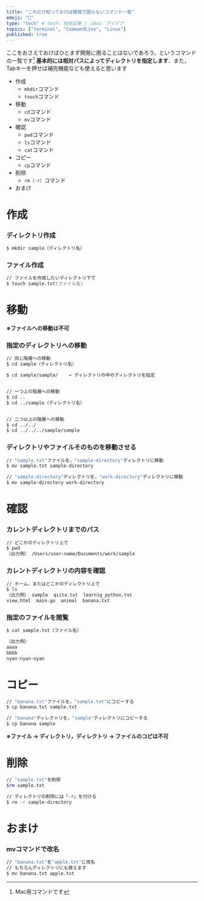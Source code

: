 ```yaml
---
title: "これだけ知っておけば開発で困らないコマンド一覧"
emoji: "🎻"
type: "tech" # tech: 技術記事 / idea: アイデア
topics: ["terminal", "CommandLine", "Linux"]
published: true
---
```


ここをおさえておけばひとまず開発に困ることはないであろう，というコマンドの一覧です[^1]
**基本的には相対パスによってディレクトリを指定します**．また，Tabキーを押せば補完機能なども使えると思います

- 作成
    - `mkdir`コマンド
    - `touch`コマンド
- 移動
    - `cd`コマンド
    - `mv`コマンド
- 確認
    - `pwd`コマンド
    - `ls`コマンド
    - `cat`コマンド
- コピー
    - `cp`コマンド
- 削除
    - `rm（-r）`コマンド
- おまけ


# 作成
### ディレクトリ作成

```zsh
$ mkdir sample（ディレクトリ名）
```

### ファイル作成

```zsh
// ファイルを作成したいディレクトリ下で
$ touch sample.txt(ファイル名)
```


# 移動
**※ファイルへの移動は不可**
### 指定のディレクトリへの移動

```zsh
// 同じ階層への移動
$ cd sample（ディレクトリ名）

$ cd sample/sample/    ← ディレクトリの中のディレクトリを指定


// 一つ上の階層への移動
$ cd ..
$ cd ../sample（ディレクトリ名）


// 二つ以上の階層への移動
$ cd ../../
$ cd ../../../sample/sample
```

### ディレクトリやファイルそのものを移動させる

```zsh
// "sample.txt"ファイルを，"sample-directory"ディレクトリに移動
$ mv sample.txt sample-directory

// "sample-directory"ディレクトリを，"work-directory"ディレクトリに移動
$ mv sample-directory work-directory
```


# 確認
### カレントディレクトリまでのパス

```zsh
// どこかのディレクトリ上で
$ pwd 
（出力例） /Users/user-name/Documents/work/sample
```

### カレントディレクトリの内容を確認

```zsh
// ホーム，またはどこかのディレクトリ上で
$ ls
（出力例） sample  qiita.txt  learnig_python.txt
view.html  main.go  animal  banana.txt
```

### 指定のファイルを閲覧

```zsh
$ cat sample.txt（ファイル名）

（出力例）
aaaa
bbbb
nyan-nyan-nyan
```


# コピー

```zsh
// "banana.txt"ファイルを，"sample.txt"にコピーする
$ cp banana.txt sample.txt

// "banana"ディレクトリを，"sample"ディレクトリにコピーする
$ cp banana sample
```

**※ファイル → ディレクトリ，ディレクトリ → ファイルのコピは不可**


# 削除

```zsh
// "sample.txt"を削除
$rm sample.txt

// ディレクトリの削除には「-r」を付ける
$ rm -r sample-directory
```

# おまけ
### mvコマンドで改名

```zsh
// "banana.txt"を"apple.txt"に改名
// もちろんディレクトリにも使えます
$ mv banana.txt apple.txt
```


[^1]: Mac用コマンドです